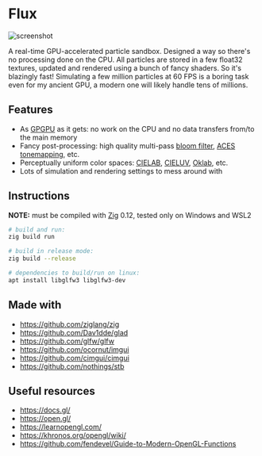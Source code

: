 # Flux

![screenshot](https://i.imgur.com/djHNw0P.png)

A real-time GPU-accelerated particle sandbox. Designed a way so there's no processing done on the CPU. All particles are stored in a few float32 textures, updated and rendered using a bunch of fancy shaders. So it's blazingly fast! Simulating a few million particles at 60 FPS is a boring task even for my ancient GPU, a modern one will likely handle tens of millions.

## Features

- As [GPGPU][1] as it gets: no work on the CPU and no data transfers from/to the main memory
- Fancy post-processing: high quality multi-pass [bloom filter][2], [ACES][3] [tonemapping][4], etc.
- Perceptually uniform color spaces: [CIELAB][5], [CIELUV][6], [Oklab][7], etc.
- Lots of simulation and rendering settings to mess around with

[1]: https://en.wikipedia.org/wiki/GPGPU
[2]: https://youtu.be/ml-5OGZC7vE
[3]: https://chrisbrejon.com/cg-cinematography/chapter-1-5-academy-color-encoding-system-aces/
[4]: https://en.wikipedia.org/wiki/Tone_mapping
[5]: https://en.wikipedia.org/wiki/CIELAB
[6]: https://en.wikipedia.org/wiki/CIELUV
[7]: https://bottosson.github.io/posts/oklab/

## Instructions

**NOTE:** must be compiled with [Zig][8] 0.12, tested only on Windows and WSL2

[8]: https://ziglang.org/

```sh
# build and run:
zig build run

# build in release mode:
zig build --release

# dependencies to build/run on linux:
apt install libglfw3 libglfw3-dev
```

## Made with
- https://github.com/ziglang/zig
- https://github.com/Dav1dde/glad
- https://github.com/glfw/glfw
- https://github.com/ocornut/imgui
- https://github.com/cimgui/cimgui
- https://github.com/nothings/stb

## Useful resources
- https://docs.gl/
- https://open.gl/
- https://learnopengl.com/
- https://khronos.org/opengl/wiki/
- https://github.com/fendevel/Guide-to-Modern-OpenGL-Functions
